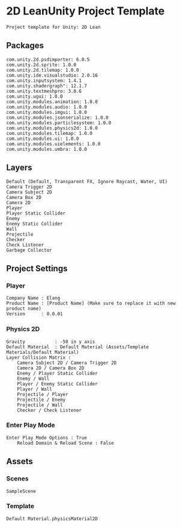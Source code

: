 # 2D LeanUnity Project Template
    Project template for Unity: 2D Lean

## Packages
    com.unity.2d.psdimporter: 6.0.5
    com.unity.2d.sprite: 1.0.0
    com.unity.2d.tilemap: 1.0.0
    com.unity.ide.visualstudio: 2.0.16
    com.unity.inputsystem: 1.4.1
    com.unity.shadergraph": 12.1.7
    com.unity.textmeshpro: 3.0.6
    com.unity.ugui: 1.0.0
    com.unity.modules.animation: 1.0.0
    com.unity.modules.audio: 1.0.0
    com.unity.modules.imgui: 1.0.0
    com.unity.modules.jsonserialize: 1.0.0
    com.unity.modules.particlesystem: 1.0.0
    com.unity.modules.physics2d: 1.0.0
    com.unity.modules.tilemap: 1.0.0
    com.unity.modules.ui: 1.0.0
    com.unity.modules.uielements: 1.0.0
    com.unity.modules.umbra: 1.0.0

## Layers
    Default (Default, Transparent FX, Ignore Raycast, Water, UI)
    Camera Trigger 2D
    Camera Subject 2D
    Camera Box 2D
    Camera 2D
    Player
    Player Static Collider
    Enemy
    Enemy Static Collider
    Wall
    Projectile
    Checker
    Check Listener
    Garbage Collector

## Project Settings

### Player
    Company Name : Elang
    Product Name : [Product Name] (Make sure to replace it with new product name)
    Version      : 0.0.01

### Physics 2D
    Gravity           : -50 in y axis
    Default Material  : Default Material (Assets/Template Materials/Default Material)
    Layer Collision Matrix :
        Camera Subject 2D / Camera Trigger 2D
        Camera 2D / Camera Box 2D
        Enemy / Player Static Collider
        Enemy / Wall
        Player / Enemy Static Collider
        Player / Wall
        Projectile / Player
        Projectile / Enemy
        Projectile / Wall
        Checker / Check Listener

### Enter Play Mode
    Enter Play Mode Options : True
        Reload Domain & Reload Scene : False

## Assets
    
### Scenes
    SampleScene
### Template
    Default Material.physicsMaterial2D